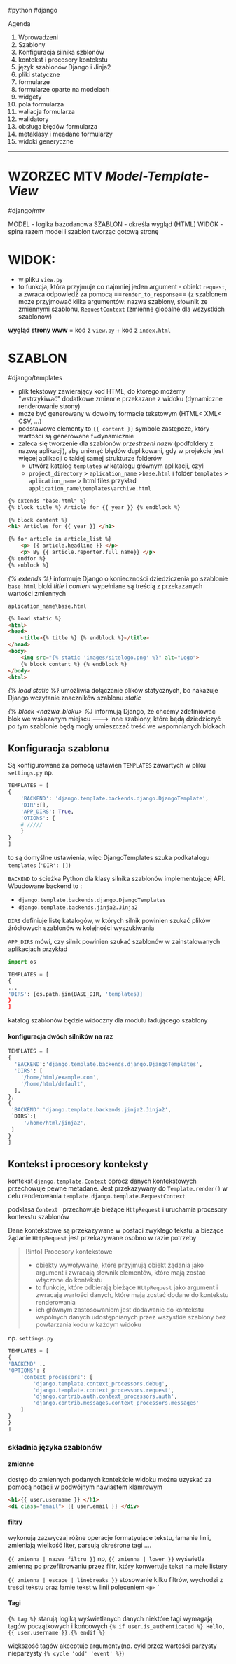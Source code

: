 #python #django 

Agenda
1. Wprowadzeni
2. Szablony
3. Konfiguracja silnika szblonów
4. kontekst i procesory kontekstu
5. język szablonów Django i Jinja2
6. pliki statyczne
7. formularze
8. formularze oparte na modelach
9. widgety
10. pola formularza
11. waliacja formularza
12. walidatory
13. obsługa błędów formularza
14. metaklasy i meadane formularzy
15. widoki generyczne

--------------
# **WZORZEC MTV** *Model-Template-View*
#django/mtv

MODEL - logika bazodanowa
SZABLON - określa wygląd (HTML)
WIDOK - spina razem model i szablon tworząc gotową stronę

# WIDOK:
- w pliku `view.py` 
- to funkcja, która przyjmuje co najmniej jeden argument - obiekt `request`, a zwraca odpowiedź za pomocą ==`render_to_response`== (z szablonem może przyjmować kilka argumentów: nazwa szablony, słownik ze zmiennymi szablonu, `RequestContext` (zmienne globalne dla wszystkich szablonów)

**wygląd strony www** = kod z `view.py` + kod z `index.html`

# SZABLON
#django/templates 
- plik tekstowy zawierający kod HTML, do którego możemy "wstrzykiwać" dodatkowe zmienne przekazane z widoku (dynamiczne renderowanie strony)
- może być generowany w dowolny formacie tekstowym (HTML< XML< CSV, ...)
- podstawowe elementy to `{{ content }}` symbole zastępcze, który wartości są generowane f=dynamicznie
- zaleca się tworzenie dla szablonów *przestrzeni nazw* (podfoldery z nazwą aplikacji), aby uniknąć błędów duplikowani, gdy w projekcie jest więcej aplikacji o takiej samej strukturze folderów
	- utwórz katalog `templates` w katalogu głównym aplikacji, czyli 
	- `project_directory` > `aplication_name` >`base.html` i folder `templates` > `aplication_name` > html files
przykład `application_name\templates\archive.html`
```html
{% extends "base.html" %}
{% block title %} Article for {{ year }} {% endblock %}

{% block content %}
<h1> Articles for {{ year }} </h1>

{% for article in article_list %}
	<p> {{ article.headline }} </p>
	<p> By {{ article.reporter.full_name}} </p>
{% endfor %}
{% enblock %}
```

*{% extends %}* informuje Django o konieczności dziedziczenia po szablonie `base.html`
bloki *title* i *content* wypełniane są treścią z przekazanych wartości zmiennych

`aplication_name\base.html`
```html
{% load static %}
<html>
<head>
	<title>{% title %} {% endblock %}</title>
</head>
<body>
	<img src="{% static 'images/sitelogo.png' %}" alt="Logo">
	{% block content %} {% endblock %}
</body>
<html>
```

*{% load static %}* umożliwia dołączanie plików statycznych, bo nakazuje Django wczytanie znaczników szablonu *static*

*{% block <nazwa_bloku> %}* informują Django, że chcemy zdefiniować blok we wskazanym miejscu ---> inne szablony, które będą dziedziczyć po tym szablonie będą mogły umieszczać treść we wspomnianych blokach

## Konfiguracja szablonu
Są konfigurowane za pomocą ustawień `TEMPLATES` zawartych w pliku `settings.py`
np. 
```python
TEMPLATES = [
{
	'BACKEND': 'django.template.backends.django.DjangoTemplate',
	'DIR':[],
	'APP_DIRS': True,
	'OTIONS': {
	# /////
	}
}
]
```
to są domyślne ustawienia, więc DjangoTemplates szuka podkatalogu `templates` (`'DIR': []`)

`BACKEND` to ścieżka Python dla klasy silnika szablonów implementującej API. Wbudowane backend to :
- `django.template.backends.django.DjangoTemplates`
- `django.template.backends.jinja2.Jinja2`

`DIRS` definiuje listę katalogów, w których silnik powinien szukać plików źródłowych szablonów w kolejności wyszukiwania

`APP_DIRS` mówi, czy silnik powinien szukać szablonów w zainstalowanych aplikacjach
przykład
```python
import os

TEMPLATES = [
{
...
'DIRS': [os.path.jin(BASE_DIR, 'templates)]
}
]
```
katalog szablonów będzie widoczny dla modułu ładującego szablony

#### konfiguracja dwóch silników na raz
```python
TEMPLATES = [
{
  'BACKEND':'django.template.backends.django.DjangoTemplates',
  'DIRS': [
    '/home/html/example.com',
    '/home/html/default',
  ],
},
{
 'BACKEND':'django.template.backends.jinja2.Jinja2',
 `DIRS`:[
	 '/home/html/jinja2',
 ]
}
]
```



## Kontekst i procesory konteksty
kontekst `django.template.Context` oprócz danych kontekstowych przechowuje pewne metadane. Jest przekazywany do `Template.render()` w celu renderowania `template.django.template.RequestContext`

podklasa `Context ` przechowuje bieżące `HttpRequest` i uruchamia procesory kontekstu szablonów

Dane kontekstowe są przekazywane w postaci zwykłego tekstu, a bieżące żądanie `HttpRequest` jest przekazywane osobno w razie potrzeby


>[!info] Procesory kontekstowe
>- obiekty wywoływalne, które przyjmują obiekt żądania jako argument i zwracają słownik elementów, które mają zostać włączone do kontekstu
>- to funkcje, które odbierają bieżące `HttpRequest` jako argument i zwracają wartości danych, które mają zostać dodane do kontekstu renderowania
>- ich głównym zastosowaniem jest dodawanie do kontekstu wspólnych danych udostępnianych przez wszystkie szablony bez powtarzania kodu w każdym widoku

np. `settings.py`
```python
TEMPLATES = [
{
'BACKEND' ..
'OPTIONS': {
	'context_processors': [
		'django.template.context_processors.debug',
		'django.template.context_processors.request',
		'django.contrib.auth.context_processors.auth',
		'django.contrib.messages.context_processors.messages'
	]
}
}
]
```

### składnia języka szablonów

#### zmienne
dostęp do zmiennych podanych kontekście widoku można uzyskać za pomocą notacji w podwójnym nawiastem klamrowym
```html
<h1>{{ user.username }} </h1>
<di class="email"> {{ user.email }} </div>
```

#### filtry
wykonują zazwyczaj różne operacje formatyujące tekstu, łamanie linii, zmieniają wielkość liter, parsują okreśrone tagi ....

`{{ zmienna | nazwa_filtru }}`
np,
`{{ zmienna | lower }}` wyświetla zmienną po przefiltrowaniu przez filtr, który konwertuje tekst na małe listery

`{{ zmienna | escape | linebreaks }}` stosowanie kilku filtrów, wychodzi z treści tekstu oraz łamie tekst w linii poleceniem `<p>` `


#### Tagi
`{% tag %}`
starują logiką wyświetlanych danych
niektóre tagi wymagają tagów początkowych i końcowych
`{% if user.is_authenticated %} Hello, {{ user.username }}.{% endif %}`

większość tagów akceptuje argumenty(np. cykl przez wartości parzysty nieparzysty `{% cycle 'odd' 'event' %}`)










